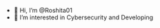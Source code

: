 - 👋 Hi, I’m @Roshita01
- 👀 I’m interested in Cybersecurity and Developing
  
<!---
Roshita598/Roshita598 is a ✨ special ✨ repository because its `README.md` (this file) appears on your GitHub profile.
You can click the Preview link to take a look at your changes.
--->
